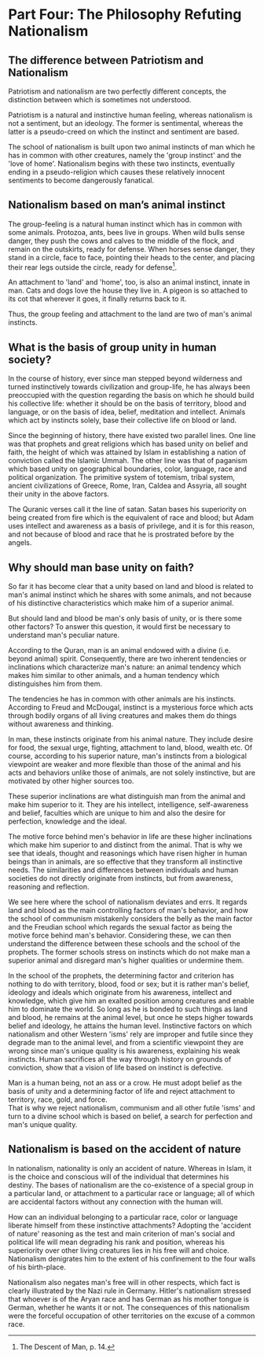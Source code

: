 Part Four: The Philosophy Refuting Nationalism
==============================================

The difference between Patriotism and Nationalism
-------------------------------------------------

Patriotism and nationalism are two perfectly different concepts, the
distinction between which is sometimes not understood.

Patriotism is a natural and instinctive human feeling, whereas
nationalism is not a sentiment, but an ideology. The former is
sentimental, whereas the latter is a pseudo-creed on which the instinct
and sentiment are based.

The school of nationalism is built upon two animal instincts of man
which he has in common with other creatures, namely the 'group instinct'
and the 'love of home'. Nationalism begins with these two instincts,
eventually ending in a pseudo-religion which causes these relatively
innocent sentiments to become dangerously fanatical.

Nationalism based on man’s animal instinct
------------------------------------------

The group-feeling is a natural human instinct which has in common with
some animals. Protozoa, ants, bees live in groups. When wild bulls sense
danger, they push the cows and calves to the middle of the flock, and
remain on the outskirts, ready for defense. When horses sense danger,
they stand in a circle, face to face, pointing their heads to the
center, and placing their rear legs outside the circle, ready for
defense[^1].

An attachment to 'land' and 'home', too, is also an animal instinct,
innate in man. Cats and dogs love the house they live in. A pigeon is so
attached to its cot that wherever it goes, it finally returns back to
it.

Thus, the group feeling and attachment to the land are two of man's
animal instincts.

What is the basis of group unity in human society?
--------------------------------------------------

In the course of history, ever since man stepped beyond wilderness and
turned instinctively towards civilization and group-life, he has always
been preoccupied with the question regarding the basis on which he
should build his collective life: whether it should be on the basis of
territory, blood and language, or on the basis of idea, belief,
meditation and intellect. Animals which act by instincts solely, base
their collective life on blood or land.

Since the beginning of history, there have existed two parallel lines.
One line was that prophets and great religions which has based unity on
belief and faith, the height of which was attained by Islam in
establishing a nation of conviction called the Islamic Ummah. The other
line was that of paganism which based unity on geographical boundaries,
color, language, race and political organization. The primitive system
of totemism, tribal system, ancient civilizations of Greece, Rome, Iran,
Caldea and Assyria, all sought their unity in the above factors.

The Quranic verses call it the line of satan. Satan bases his
superiority on being created from fire which is the equivalent of race
and blood; but Adam uses intellect and awareness as a basis of
privilege, and it is for this reason, and not because of blood and race
that he is prostrated before by the angels.

Why should man base unity on faith?
-----------------------------------

So far it has become clear that a unity based on land and blood is
related to man's animal instinct which he shares with some animals, and
not because of his distinctive characteristics which make him of a
superior animal.

But should land and blood be man's only basis of unity, or is there some
other factors? To answer this question, it would first be necessary to
understand man's peculiar nature.

According to the Quran, man is an animal endowed with a divine (i.e.
beyond animal) spirit. Consequently, there are two inherent tendencies
or inclinations which characterize man's nature: an animal tendency
which makes him similar to other animals, and a human tendency which
distinguishes him from them.

The tendencies he has in common with other animals are his instincts.
According to Freud and McDougal, instinct is a mysterious force which
acts through bodily organs of all living creatures and makes them do
things without awareness and thinking.

In man, these instincts originate from his animal nature. They include
desire for food, the sexual urge, fighting, attachment to land, blood,
wealth etc. Of course, according to his superior nature, man's instincts
from a biological viewpoint are weaker and more flexible than those of
the animal and his acts and behaviors unlike those of animals, are not
solely instinctive, but are motivated by other higher sources too.

These superior inclinations are what distinguish man from the animal and
make him superior to it. They are his intellect, intelligence,
self-awareness and belief, faculties which are unique to him and also
the desire for perfection, knowledge and the ideal.

The motive force behind men's behavior in life are these higher
inclinations which make him superior to and distinct from the animal.
That is why we see that ideals, thought and reasonings which have risen
higher in human beings than in animals, are so effective that they
transform all instinctive needs. The similarities and differences
between individuals and human societies do not directly originate from
instincts, but from awareness, reasoning and reflection.

We see here where the school of nationalism deviates and errs. It
regards land and blood as the main controlling factors of man's
behavior, and how the school of communism mistakenly considers the belly
as the main factor and the Freudian school which regards the sexual
factor as being the motive force behind man's behavior. Considering
these, we can then understand the difference between these schools and
the school of the prophets. The former schools stress on instincts which
do not make man a superior animal and disregard man's higher qualities
or undermine them.

In the school of the prophets, the determining factor and criterion has
nothing to do with territory, blood, food or sex; but it is rather man's
belief, ideology and ideals which originate from his awareness,
intellect and knowledge, which give him an exalted position among
creatures and enable him to dominate the world. So long as he is bonded
to such things as land and blood, he remains at the animal level, but
once he steps higher towards belief and ideology, he attains the human
level. Instinctive factors on which nationalism and other Western 'isms'
rely are improper and futile since they degrade man to the animal level,
and from a scientific viewpoint they are wrong since man's unique
quality is his awareness, explaining his weak instincts. Human
sacrifices all the way through history on grounds of conviction, show
that a vision of life based on instinct is defective.

Man is a human being, not an ass or a crow. He must adopt belief as the
basis of unity and a determining factor of life and reject attachment to
territory, race, gold, and force.  
 That is why we reject nationalism, communism and all other futile
'isms' and turn to a divine school which is based on belief, a search
for perfection and man's unique quality.

Nationalism is based on the accident of nature
----------------------------------------------

In nationalism, nationality is only an accident of nature. Whereas in
Islam, it is the choice and conscious will of the individual that
determines his destiny. The bases of nationalism are the co-existence of
a special group in a particular land, or attachment to a particular race
or language; all of which are accidental factors without any connection
with the human will.

How can an individual belonging to a particular race, color or language
liberate himself from these instinctive attachments? Adopting the
'accident of nature' reasoning as the test and main criterion of man's
social and political life will mean degrading his rank and position,
whereas his superiority over other living creatures lies in his free
will and choice. Nationalism denigrates him to the extent of his
confinement to the four walls of his birth-place.

Nationalism also negates man's free will in other respects, which fact
is clearly illustrated by the Nazi rule in Germany. Hitler's nationalism
stressed that whoever is of the Aryan race and has German as his mother
tongue is German, whether he wants it or not. The consequences of this
nationalism were the forceful occupation of other territories on the
excuse of a common race.

[^1]: The Descent of Man, p. 14.


